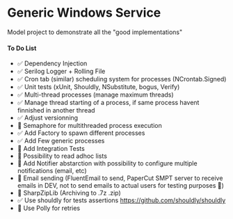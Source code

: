 ﻿# Generic Windows Service
Model project to demonstrate all the "good implementations"


#### To Do List

- ✅ Dependency Injection
- ✅ Serilog Logger + Rolling File
- ✅ Cron tab (similar) scheduling system for processes (NCrontab.Signed)
- ✅ Unit tests (xUnit, Shouldly, NSubstitute, bogus, Verify)
- ✅ Multi-thread processes (manage maximum threads)
- ✅ Manage thread starting of a process, if same process havent finnished in another thread
- ✅ Adjust versionning
- 🔲 Semaphore for multithreaded process execution
- ✅ Add Factory to spawn different processes
- ✅ Add Few generic processes
- 🔲 Add Integration Tests
- 🔲 Possibility to read adhoc lists
- 🔲 Add Notifier abstarction with possibility to configure multiple notifications (email, etc)
- 🔲 Email sending (FluentEmail to send, PaperCut SMPT server to receive emails in DEV, not to send emails to actual users for testing purposes :grimacing:)
- 🔲 SharpZipLib (Archiving to .7z .zip)
- ✅ Use shouldly for tests assertions https://github.com/shouldly/shouldly
- 🔲 Use Polly for retries
